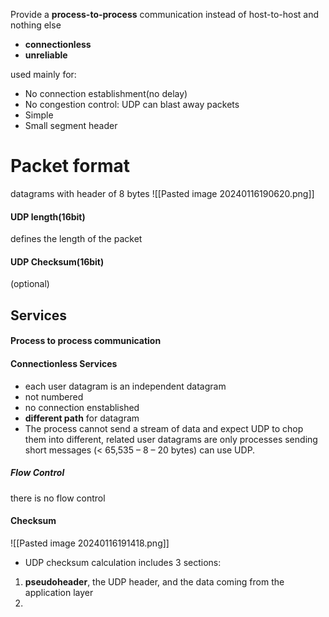 
Provide a **process-to-process** communication instead of host-to-host
and nothing else
- **connectionless**
- **unreliable** 

used mainly for:
- No connection establishment(no delay)
- No congestion control: UDP can blast away packets
- Simple 
- Small segment header


# Packet format
datagrams with header of 8 bytes
![[Pasted image 20240116190620.png]]
#### UDP length(16bit)
defines the length of the packet 
#### UDP Checksum(16bit)
(optional)
## Services 
#### Process to process communication 
#### Connectionless Services 
- each user datagram is an independent datagram 
- not numbered 
- no connection enstablished
- **different path** for datagram 
- The process cannot send a stream of data and expect UDP to chop them into different, related user datagrams are only processes sending short messages (< 65,535 – 8 – 20 bytes) can use UDP.
##### Flow Control
there is no flow control 
#### Checksum 
![[Pasted image 20240116191418.png]]
- UDP checksum calculation includes 3 sections:
1. **pseudoheader**, the UDP header, and the data coming from the application layer 
2. 


